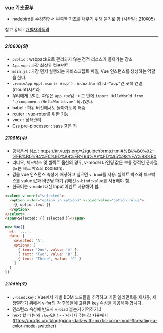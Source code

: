 ### vue 기초공부

* nodebird를 수강하면서 부족한 기초를 채우기 위해 듣기로 함 (시작일 : 210605)

참고 강의 : [개발자의품격](https://www.inflearn.com/course/vue-%EC%A0%9C%EB%8C%80%EB%A1%9C-%EB%B0%B0%EC%9B%8C%EB%B3%B4%EA%B8%B0/dashboard)

***

##### 210606(일)
* `public` : webpack으로 관리되지 않는 정적 리소스가 들어가는 장소
* `App.vue` : 가장 최상위 컴포넌트
* `main.js` : 가장 먼저 실행되는 자바스크립트 파일, Vue 인스턴스를 생성하는 역할을 한다.
* `createApp(App).mount('#app')` : index.html의 id="app"인 곳에 연결(mount)시켜라
* 우리에게 보이는 파일은 `app.vue`임 -> 그 안에 `import HelloWorld from './components/HelloWorld.vue'` 되어있다.
* babel : 하위 버전에서도 돌아가도록 해줌
* router : vue-roter를 위한 기능
* vuex : 상태관리
* Css pre-processor : sass 같은 거

##### 210616(수)
* 공식문서 참조 : https://kr.vuejs.org/v2/guide/forms.html#%EA%B0%92-%EB%B0%94%EC%9D%B8%EB%94%A9%ED%95%98%EA%B8%B0
* 라디오, 체크박스 및 셀렉트 옵션의 경우, v-model 바인딩 값은 보통 정적인 문자열(또는 체크 박스의 boolean).
* 값을 vue 인스턴스 속성에 매칭하고 싶으면 `v-bind`를 사용. 셀렉트 박스와 체크박스를 value 값과 바인딩 하기 위해선 `v-bind:value`를 사용해야 함.
* 한국어는 `v-model`대신 Input 이벤트 사용해야 함.
```html
<select v-model="selected">
  <option v-for="option in options" v-bind:value="option.value">
    {{ option.text }}
  </option>
</select>
<span>Selected: {{ selected }}</span>
```
```javascript
new Vue({
  el: '...',
  data: {
    selected: 'A',
    options: [
      { text: 'One', value: 'A' },
      { text: 'Two', value: 'B' },
      { text: 'Three', value: 'C' }
    ]
  }
})

```

##### 210619(토)
* `v-bind:key` :  Vue에서 개별 DOM 노드들을 추적하고 기존 엘리먼트를 재사용, 재정렬하기 위해서 v-for의 각 항목들에 고유한 key 속성을 제공해야 합니다.
* 인스턴스 속성에 반드시 `v-bind` 붙는거 기억하기..!
* nuxt 할 때는 왜 `:key`였냐 -> 거기서 주는 값 사용해서 (https://nuxtjs.org/blog/going-dark-with-nuxtjs-color-mode#creating-a-color-mode-switcher)